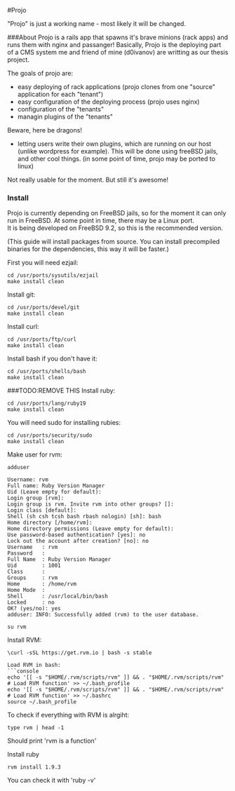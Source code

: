 #Projo

"Projo" is just a working name - most likely it will be changed.

###About
Projo is a rails app that spawns it's brave minions (rack apps) and runs them with nginx and passanger!
Basically, Projo is the deploying part of a CMS system me and friend of mine (d0ivanov) are writting as our thesis project.

The goals of projo are:

* easy deploying of rack applications (projo clones from one "source" application for each "tenant")
* easy configuration of the deploying process (projo uses nginx)
* configuration of the "tenants"
* managin plugins of the "tenants"

Beware, here be dragons!

* letting users write their own plugins, which are running on our host (unlike wordpress for example). This will be done using freeBSD jails, and other cool things.
(in some point of time, projo may be ported to linux)

Not really usable for the moment.
But still it's awesome!

### Install

Projo is currently depending on FreeBSD jails, so for the moment it can only run in FreeBSD. At some point in time, there may be a Linux port.  
It is being developed on FreeBSD 9.2, so this is the recommended version.

(This guide will install packages from source. You can install precompiled binaries for the dependencies, this way it will be faster.)

First you will need ezjail:  
```console
cd /usr/ports/sysutils/ezjail  
make install clean  
```

Install git:  
```console
cd /usr/ports/devel/git  
make install clean  
```

Install curl:  
```console
cd /usr/ports/ftp/curl  
make install clean  
```

Install bash if you don't have it:  
```console
cd /usr/ports/shells/bash  
make install clean  
```

###TODO:REMOVE THIS
Install ruby:  
```console
cd /usr/ports/lang/ruby19  
make install clean  
```
You will need sudo for installing rubies:  
```console
cd /usr/ports/security/sudo  
make install clean  
```

Make user for rvm:  
```console
adduser  

Username: rvm  
Full name: Ruby Version Manager  
Uid (Leave empty for default):  
Login group [rvm]:  
Login group is rvm. Invite rvm into other groups? []:  
Login class [default]:  
Shell (sh csh tcsh bash rbash nologin) [sh]: bash  
Home directory [/home/rvm]:  
Home directory permissions (Leave empty for default):  
Use password-based authentication? [yes]: no  
Lock out the account after creation? [no]: no  
Username   : rvm  
Password   :  
Full Name  : Ruby Version Manager  
Uid        : 1001  
Class      :  
Groups     : rvm  
Home       : /home/rvm  
Home Mode  :  
Shell      : /usr/local/bin/bash  
Locked     : no  
OK? (yes/no): yes  
adduser: INFO: Successfully added (rvm) to the user database.  
```

```console
su rvm  
```

Install RVM:  
```console
\curl -sSL https://get.rvm.io | bash -s stable  

Load RVM in bash:  
```console
echo '[[ -s "$HOME/.rvm/scripts/rvm" ]] && . "$HOME/.rvm/scripts/rvm" # Load RVM function' >> ~/.bash_profile  
echo '[[ -s "$HOME/.rvm/scripts/rvm" ]] && . "$HOME/.rvm/scripts/rvm" # Load RVM function' >> ~/.bashrc  
source ~/.bash_profile
```
To check if everything with RVM is alrgiht:  
```console
type rvm | head -1
```
Should print 'rvm is a function'

Install ruby
```console
rvm install 1.9.3
```
You can check it with 'ruby -v'
